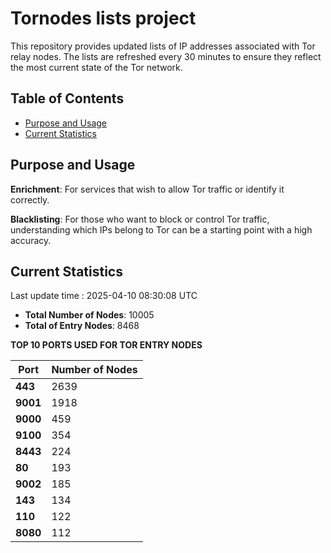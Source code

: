 # Tornodes lists project

This repository provides updated lists of IP addresses associated with Tor relay nodes. The lists are refreshed every 30 minutes to ensure they reflect the most current state of the Tor network.

## Table of Contents

- [Purpose and Usage](#purpose-and-usage)
- [Current Statistics](#current-statistics)


## Purpose and Usage

**Enrichment**: For services that wish to allow Tor traffic or identify it correctly.

**Blacklisting**: For those who want to block or control Tor traffic, understanding which IPs belong to Tor can be a starting point with a high accuracy.

## Current Statistics

Last update time : 2025-04-10 08:30:08 UTC

- **Total Number of Nodes**: 10005
- **Total of Entry Nodes**: 8468

**TOP 10 PORTS USED FOR TOR ENTRY NODES**

| **Port** | **Number of Nodes** |
|------|-----------------|
| **443**   | 2639  |
| **9001**   | 1918  |
| **9000**   | 459  |
| **9100**   | 354  |
| **8443**   | 224  |
| **80**   | 193  |
| **9002**   | 185  |
| **143**   | 134  |
| **110**   | 122  |
| **8080**   | 112  |

